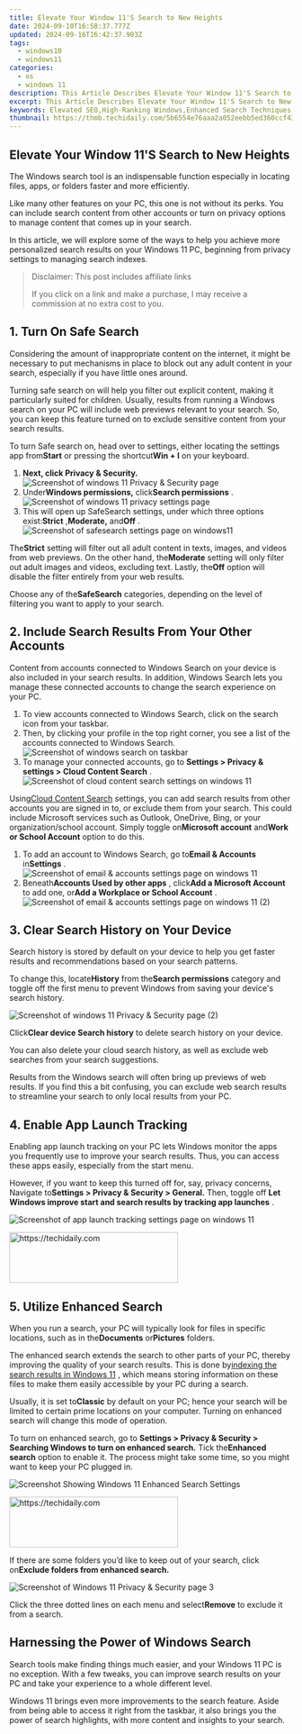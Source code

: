 ```yaml
---
title: Elevate Your Window 11'S Search to New Heights
date: 2024-09-10T16:58:37.777Z
updated: 2024-09-16T16:42:37.903Z
tags:
  - windows10
  - windows11
categories:
  - os
  - windows 11
description: This Article Describes Elevate Your Window 11'S Search to New Heights
excerpt: This Article Describes Elevate Your Window 11'S Search to New Heights
keywords: Elevated SEO,High-Ranking Windows,Enhanced Search Techniques,Peak SEO Performance,Advanced Window SEO,Top SEO Strategies,Optimal Search Ranking
thumbnail: https://thmb.techidaily.com/5b6554e76aaa2a052eebb5ed360ccf43529d16f47d56cedf742a90d738a59cc9.jpg
---
```


## Elevate Your Window 11'S Search to New Heights

 The Windows search tool is an indispensable function especially in locating files, apps, or folders faster and more efficiently.

 Like many other features on your PC, this one is not without its perks. You can include search content from other accounts or turn on privacy options to manage content that comes up in your search.

 In this article, we will explore some of the ways to help you achieve more personalized search results on your Windows 11 PC, beginning from privacy settings to managing search indexes.

>  Disclaimer: This post includes affiliate links
>
>  If you click on a link and make a purchase, I may receive a commission at no extra cost to you.
>

## 1\. Turn On Safe Search

 Considering the amount of inappropriate content on the internet, it might be necessary to put mechanisms in place to block out any adult content in your search, especially if you have little ones around.

 Turning safe search on will help you filter out explicit content, making it particularly suited for children. Usually, results from running a Windows search on your PC will include web previews relevant to your search. So, you can keep this feature turned on to exclude sensitive content from your search results.

 To turn Safe search on, head over to settings, either locating the settings app from**Start** or pressing the shortcut**Win + I** on your keyboard.

1. **Next, click Privacy & Security.**  
![Screenshot of windows 11 Privacy & Security page](https://static1.makeuseofimages.com/wordpress/wp-content/uploads/2023/03/screenshot-of-windows-11-privacy-security-page.jpg)
2. Under**Windows permissions,** click**Search permissions** .  
![Screenshot of windows 11 privacy settings page](https://static1.makeuseofimages.com/wordpress/wp-content/uploads/2023/03/screenshot-of-windows-11-privacy-settings-page.jpg)
3. This will open up SafeSearch settings, under which three options exist:**Strict** ,**Moderate,** and**Off** .  
![Screenshot of safesearch settings page on windows11](https://static1.makeuseofimages.com/wordpress/wp-content/uploads/2023/03/screenshot-of-safesearch-settings-page-on-windows11.jpg)

 The**Strict** setting will filter out all adult content in texts, images, and videos from web previews. On the other hand, the**Moderate** setting will only filter out adult images and videos, excluding text. Lastly, the**Off** option will disable the filter entirely from your web results.

 Choose any of the**SafeSearch** categories, depending on the level of filtering you want to apply to your search.

## 2\. Include Search Results From Your Other Accounts

 Content from accounts connected to Windows Search on your device is also included in your search results. In addition, Windows Search lets you manage these connected accounts to change the search experience on your PC.

1. To view accounts connected to Windows Search, click on the search icon from your taskbar.
2. Then, by clicking your profile in the top right corner, you see a list of the accounts connected to Windows Search.  
![Screenshot of windows search on taskbar](https://static1.makeuseofimages.com/wordpress/wp-content/uploads/2023/03/screenshot-of-windows-search-on-taskbar.jpg)
3. To manage your connected accounts, go to **Settings > Privacy & settings > Cloud Content Search** .  
![Screenshot of cloud content search settings on windows 11](https://static1.makeuseofimages.com/wordpress/wp-content/uploads/2023/03/screenshot-of-cloud-content-search-settings-on-windows-11.jpg)

 Using[Cloud Content Search](https://www.makeuseof.com/windows-cloud-content-search-guide/) settings, you can add search results from other accounts you are signed in to, or exclude them from your search. This could include Microsoft services such as Outlook, OneDrive, Bing, or your organization/school account. Simply toggle on**Microsoft account** and**Work or School Account** option to do this.

1. To add an account to Windows Search, go to**Email & Accounts** in**Settings** .  
![Screenshot of email & accounts settings page on windows 11](https://static1.makeuseofimages.com/wordpress/wp-content/uploads/2023/03/screenshot-of-email-accounts-settings-page-on-windows-11.jpg)
2. Beneath**Accounts Used by other apps** , click**Add a Microsoft Account** to add one, or**Add a Workplace or School Account** .  
![Screenshot of email & accounts settings page on windows 11 (2)](https://static1.makeuseofimages.com/wordpress/wp-content/uploads/2023/03/screenshot-of-email-accounts-settings-page-on-windows-11-2.jpg)

## 3\. Clear Search History on Your Device

 Search history is stored by default on your device to help you get faster results and recommendations based on your search patterns.

 To change this, locate**History** from the**Search permissions** category and toggle off the first menu to prevent Windows from saving your device's search history.

![Screenshot of windows 11 Privacy & Security page (2)](https://static1.makeuseofimages.com/wordpress/wp-content/uploads/2023/03/screenshot-of-windows-11-privacy-security-page-2.jpg)

 Click**Clear device Search history** to delete search history on your device.

 You can also delete your cloud search history, as well as exclude web searches from your search suggestions.

 Results from the Windows search will often bring up previews of web results. If you find this a bit confusing, you can exclude web search results to streamline your search to only local results from your PC.

## 4\. Enable App Launch Tracking

 Enabling app launch tracking on your PC lets Windows monitor the apps you frequently use to improve your search results. Thus, you can access these apps easily, especially from the start menu.

 However, if you want to keep this turned off for, say, privacy concerns, Navigate to**Settings > Privacy & Security > General.** Then, toggle off **Let Windows improve start and search results by tracking app launches** .

![Screenshot of app launch tracking settings page on windows 11](https://static1.makeuseofimages.com/wordpress/wp-content/uploads/2023/03/screenshot-of-app-launch-tracking-settings-page-on-windows-11.jpg)

<!-- affiliate ads begin -->
<a href="https://appsumo.8odi.net/c/5597632/2137393/7443" target="_top" id="2137393">
  <img src="//a.impactradius-go.com/display-ad/7443-2137393" border="0" alt="https://techidaily.com" width="300" height="90"/>
</a>
<img height="0" width="0" src="https://appsumo.8odi.net/i/5597632/2137393/7443" style="position:absolute;visibility:hidden;" border="0" />
<!-- affiliate ads end -->

## 5\. Utilize Enhanced Search

 When you run a search, your PC will typically look for files in specific locations, such as in the**Documents** or**Pictures** folders.

 The enhanced search extends the search to other parts of your PC, thereby improving the quality of your search results. This is done by[indexing the search results in Windows 11](https://www.makeuseof.com/windows-11-index-faster-search-results/) , which means storing information on these files to make them easily accessible by your PC during a search.

 Usually, it is set to**Classic** by default on your PC; hence your search will be limited to certain prime locations on your computer. Turning on enhanced search will change this mode of operation.

 To turn on enhanced search, go to **Settings > Privacy & Security > Searching Windows to turn on enhanced search.** Tick the**Enhanced search** option to enable it. The process might take some time, so you might want to keep your PC plugged in.

![Screenshot Showing Windows 11 Enhanced Search Settings](https://static1.makeuseofimages.com/wordpress/wp-content/uploads/2023/03/annotely_image-14.jpeg)

<!-- affiliate ads begin -->
<a href="https://aligracehair.sjv.io/c/5597632/2115931/19272" target="_top" id="2115931">
  <img src="//a.impactradius-go.com/display-ad/19272-2115931" border="0" alt="https://techidaily.com" width="300" height="90"/>
</a>
<img height="0" width="0" src="https://aligracehair.sjv.io/i/5597632/2115931/19272" style="position:absolute;visibility:hidden;" border="0" />
<!-- affiliate ads end -->

 If there are some folders you’d like to keep out of your search, click on**Exclude folders from enhanced search.**

![Screenshot of Windows 11 Privacy & Security page 3](https://static1.makeuseofimages.com/wordpress/wp-content/uploads/2023/03/screenshot-of-windows-11-privacy-security-page-3.jpg)

 Click the three dotted lines on each menu and select**Remove** to exclude it from a search.

## Harnessing the Power of Windows Search

 Search tools make finding things much easier, and your Windows 11 PC is no exception. With a few tweaks, you can improve search results on your PC and take your experience to a whole different level.

 Windows 11 brings even more improvements to the search feature. Aside from being able to access it right from the taskbar, it also brings you the power of search highlights, with more content and insights to your search.

<ins class="adsbygoogle"
     style="display:block"
     data-ad-format="autorelaxed"
     data-ad-client="ca-pub-7571918770474297"
     data-ad-slot="1223367746"></ins>

<ins class="adsbygoogle"
     style="display:block"
     data-ad-client="ca-pub-7571918770474297"
     data-ad-slot="8358498916"
     data-ad-format="auto"
     data-full-width-responsive="true"></ins>



